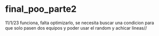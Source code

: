 # final_poo_parte2
 11/1/23
funciona, falta optimizarlo, se necesita buscar una condicion para que solo pasen dos equipos y poder usar el random y achicar lineas//
